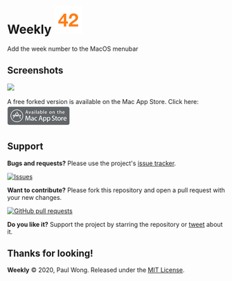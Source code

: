 # Weekly ![](Weekly/Assets.xcassets/AppIcon.appiconset/Weekly-6.png) 
Add the week number to the MacOS menubar

## Screenshots
![](Screenshot1.png)

A free forked version is available on the Mac App Store. 
Click here: [![mas link](mappstore.png)](https://itunes.apple.com/us/app/WeekNo/id1508616995?mt=12)

## Support

**Bugs and requests?**  Please use the project's [issue tracker].

[![Issues](http://img.shields.io/github/issues/jaikenone/Weekly.svg)](https://github.com/jaikenone/Weekly/issues)

**Want to contribute?**  Please fork this repository and open a pull request with your new changes.

[![GitHub pull requests](https://img.shields.io/github/issues-pr/jaikenone/Weekly.svg?maxAge=3600)](https://github.com/jaikenone/Weekly/pulls)

**Do you like it?**  Support the project by starring the repository or [tweet] about it.

## Thanks for looking!

**Weekly** © 2020, Paul Wong. Released under the [MIT License](LICENSE).

[tweet]: https://twitter.com/intent/tweet?
[issue tracker]: https://github.com/jaikenone/Weekly/issues/new
